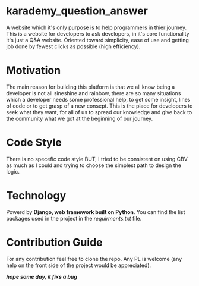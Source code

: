 # karademy_question_answer
A website which it's only purpose is to help programmers in thier journey. This is a website for developers to ask developers, in it's core functionality it's just a Q&A website. Oriented toward simplicity, ease of use and getting job done by fewest clicks as possible (high efficiency).

# Motivation
The main reason for building this platform is that we all know being a developer is not all sineshine and rainbow, there are so many situations which a developer needs some professional help, to get some insight, lines of code or to get grasp of a new consept. This is the place for developers to seek what they want, for all of us to spread our knowledge and give back to the community what we got at the beginning of our journey.

# Code Style
There is no specefic code style BUT, I tried to be consistent on using CBV as much as I could and trying to choose the simplest path to design the logic.

# Technology
Powerd by **Django, web framework built on Python**.
You can find the list packages used in the project in the *requirments.txt* file.

# Contribution Guide
For any contribution feel free to clone the repo. Any PL is welcome (any help on the front side of the project would be appreciated).

***hope some day, it fixs a bug***
